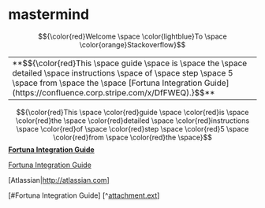 # mastermind

$${\color{red}Welcome \space \color{lightblue}To \space \color{orange}Stackoverflow}$$

<table><tr><td>**$${\color{red}This \space guide \space is \space the \space detailed \space instructions \space of \space step \space 5 \space from \space the \space
 [Fortuna Integration Guide](https://confluence.corp.stripe.com/x/DfFWEQ).}$$**</td></tr></table>
 
$${\color{red}This \space \color{red}guide \space \color{red}is \space \color{red}the \space \color{red}detailed \space \color{red}instructions \space \color{red}of \space \color{red}step \space \color{red}5 \space \color{red}from \space \color{red}the \space}$$ **[Fortuna Integration Guide](https://confluence.corp.stripe.com/x/DfFWEQ)**


[Fortuna Integration Guide](https://confluence.corp.stripe.com/x/DfFWEQ)

[Atlassian|http://atlassian.com]


[#Fortuna Integration Guide]
[^[attachment.ext](https://confluence.corp.stripe.com/x/DfFWEQ)]
